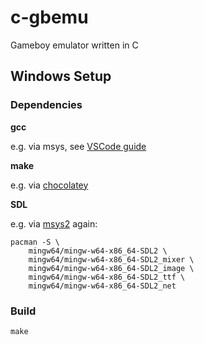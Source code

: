 # c-gbemu

Gameboy emulator written in C

## Windows Setup

### Dependencies

**gcc**

e.g. via msys, see [VSCode guide](https://code.visualstudio.com/docs/cpp/config-mingw)

**make**

e.g. via [chocolatey](https://community.chocolatey.org/packages/make)

**SDL**

e.g. via [msys2](https://www.msys2.org/) again:
```
pacman -S \
    mingw64/mingw-w64-x86_64-SDL2 \
    mingw64/mingw-w64-x86_64-SDL2_mixer \
    mingw64/mingw-w64-x86_64-SDL2_image \
    mingw64/mingw-w64-x86_64-SDL2_ttf \
    mingw64/mingw-w64-x86_64-SDL2_net
```

### Build
```
make
```
